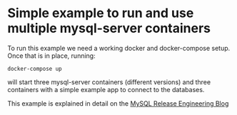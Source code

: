 # Simple example to run and use multiple mysql-server containers

To run this example we need a working docker and docker-compose setup. Once
that is in place, running:

```
docker-compose up
```

will start three mysql-server containers (different versions) and three
containers with a simple example app to connect to the databases.

This example is explained in detail on the [MySQL Release Engineering
Blog](https://mysqlrelease.com/2017/11/docker-compose-and-app-deployment-with-mysql)
